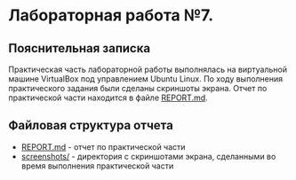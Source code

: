 # Лабораторная работа №7.

## Пояснительная записка

Практическая часть лабораторной работы выполнялась на виртуальной машине VirtualBox под управлением Ubuntu Linux. По
ходу выполнения практического задания были сделаны скриншоты экрана. Отчет по практической части находится в файле
[REPORT.md](REPORT.md).

## Файловая структура отчета

* [REPORT.md](REPORT.md)       - отчет по практической части
* [screenshots/](screenshots/) - директория с скриншотами экрана, сделанными во время выполнения практической части

